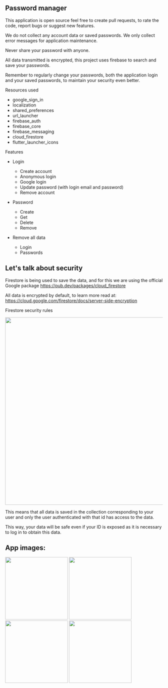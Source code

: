 ## Password manager

This application is open source feel free to create pull requests, to rate the code, report bugs or suggest new features.

We do not collect any account data or saved passwords. We only collect error messages for application maintenance.

Never share your password with anyone.

All data transmitted is encrypted, this project uses firebase to search and save your passwords.
  
Remember to regularly change your passwords, both the application login and your saved passwords, to maintain your security even better.

Resources used

  * google_sign_in    
  * localization    
  * shared_preferences    
  * url_launcher    
  * firebase_auth
  * firebase_core    
  * firebase_messaging    
  * cloud_firestore    
  * flutter_launcher_icons

Features

  * Login    
      * Create account        
      * Anonymous login        
      * Google login        
      * Update password (with login email and password)        
      * Remove account
      
  * Password
      * Create
      * Get
      * Delete
      * Remove
        
  * Remove all data
      * Login
      * Passwords

## Let's talk about security

Firestore is being used to save the data, and for this we are using the official Google package https://pub.dev/packages/cloud_firestore

All data is encrypted by default, to learn more read at: https://cloud.google.com/firestore/docs/server-side-encryption

Firestore security rules

<img src="https://github.com/NetoBatista/password_manager/assets/23426240/26d057e4-7d56-4804-a49f-0b8f268414e3" width="600" />

This means that all data is saved in the collection corresponding to your user and only the user authenticated with that id has access to the data.

This way, your data will be safe even if your ID is exposed as it is necessary to log in to obtain this data.



## App images:

<img src="https://github.com/NetoBatista/password_manager/assets/23426240/8ce509f5-4056-4a30-84dc-0b9ee1594961" width="200" />

<img src="https://github.com/NetoBatista/password_manager/assets/23426240/6ee74640-3484-4630-89e5-75f8d67ab025" width="200" />

<img src="https://github.com/NetoBatista/password_manager/assets/23426240/31e7c4eb-9137-4144-97af-50e3e172ea30" width="200" />

<img src="https://github.com/NetoBatista/password_manager/assets/23426240/1a536067-286b-47e0-9c25-be854b023752" width="200" />


